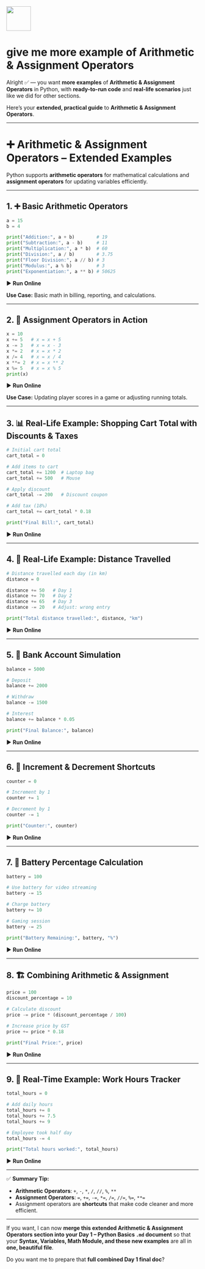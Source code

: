 <img src="https://r2cdn.perplexity.ai/pplx-full-logo-primary-dark%402x.png" style="height:64px;margin-right:32px"/>

# give me more example of Arithmetic \& Assignment Operators

Alright ✅ — you want **more examples** of **Arithmetic \& Assignment Operators** in Python, with **ready-to-run code** and **real-life scenarios** just like we did for other sections.

Here’s your **extended, practical guide** to **Arithmetic \& Assignment Operators**.

***

# ➕ Arithmetic \& Assignment Operators – Extended Examples

Python supports **arithmetic operators** for mathematical calculations and **assignment operators** for updating variables efficiently.

***

## 1. ➕ Basic Arithmetic Operators

```python
a = 15
b = 4

print("Addition:", a + b)        # 19
print("Subtraction:", a - b)     # 11
print("Multiplication:", a * b)  # 60
print("Division:", a / b)        # 3.75
print("Floor Division:", a // b) # 3
print("Modulus:", a % b)         # 3
print("Exponentiation:", a ** b) # 50625
```

▶️ **Run Online**

**Use Case:** Basic math in billing, reporting, and calculations.

***

## 2. 🎯 Assignment Operators in Action

```python
x = 10
x += 5   # x = x + 5
x -= 3   # x = x - 3
x *= 2   # x = x * 2
x /= 4   # x = x / 4
x **= 2  # x = x ** 2
x %= 5   # x = x % 5
print(x)
```

▶️ **Run Online**

**Use Case:** Updating player scores in a game or adjusting running totals.

***

## 3. 📊 Real-Life Example: Shopping Cart Total with Discounts \& Taxes

```python
# Initial cart total
cart_total = 0  

# Add items to cart
cart_total += 1200  # Laptop bag
cart_total += 500   # Mouse

# Apply discount
cart_total -= 200   # Discount coupon

# Add tax (18%)
cart_total += cart_total * 0.18  

print("Final Bill:", cart_total)
```

▶️ **Run Online**

***

## 4. 🚗 Real-Life Example: Distance Travelled

```python
# Distance travelled each day (in km)
distance = 0

distance += 50   # Day 1
distance += 70   # Day 2
distance += 65   # Day 3
distance -= 20   # Adjust: wrong entry

print("Total distance travelled:", distance, "km")
```

▶️ **Run Online**

***

## 5. 🏦 Bank Account Simulation

```python
balance = 5000

# Deposit
balance += 2000  

# Withdraw
balance -= 1500  

# Interest
balance += balance * 0.05  

print("Final Balance:", balance)
```

▶️ **Run Online**

***

## 6. 🎲 Increment \& Decrement Shortcuts

```python
counter = 0

# Increment by 1
counter += 1  

# Decrement by 1
counter -= 1  

print("Counter:", counter)
```

▶️ **Run Online**

***

## 7. 🔋 Battery Percentage Calculation

```python
battery = 100

# Use battery for video streaming
battery -= 15  

# Charge battery
battery += 10  

# Gaming session
battery -= 25  

print("Battery Remaining:", battery, "%")
```

▶️ **Run Online**

***

## 8. 🏗 Combining Arithmetic \& Assignment

```python
price = 100
discount_percentage = 10

# Calculate discount
price -= price * (discount_percentage / 100)  

# Increase price by GST
price += price * 0.18  

print("Final Price:", price)
```

▶️ **Run Online**

***

## 9. 📆 Real-Time Example: Work Hours Tracker

```python
total_hours = 0

# Add daily hours
total_hours += 8
total_hours += 7.5
total_hours += 9

# Employee took half day
total_hours -= 4

print("Total hours worked:", total_hours)
```

▶️ **Run Online**

***

✅ **Summary Tip:**

- **Arithmetic Operators**: `+`, `-`, `*`, `/`, `//`, `%`, `**`
- **Assignment Operators**: `=`, `+=`, `-=`, `*=`, `/=`, `//=`, `%=`, `**=`
- Assignment operators are **shortcuts** that make code cleaner and more efficient.

***

If you want, I can now **merge this extended Arithmetic \& Assignment Operators section into your Day 1 – Python Basics `.md` document** so that your **Syntax, Variables, Math Module, and these new examples** are all in **one, beautiful file**.

Do you want me to prepare that **full combined Day 1 final doc**?

